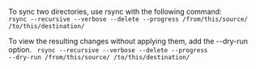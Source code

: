 To sync two directories, use rsync with the following command:
<code>
rsync --recursive --verbose --delete --progress /from/this/source/ /to/this/destination/
</code>

To view the resulting changes without applying them, add the --dry-run option.
<code>
rsync --recursive --verbose --delete --progress --dry-run /from/this/source/ /to/this/destination/
</code>